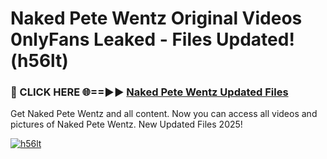# Naked Pete Wentz Original Videos 0nlyFans Leaked - Files Updated! (h56lt)

<h3>🔴 CLICK HERE 🌐==►► <a href="https://tinyurl.com/yckcrads" rel="nofollow">Naked Pete Wentz Updated Files</a></h3>

Get Naked Pete Wentz and all content. Now you can access all videos and pictures of Naked Pete Wentz. New Updated Files 2025!

[![h56lt](https://i.imgur.com/hpKpOFt.gif)](https://tinyurl.com/yckcrads)
